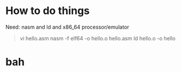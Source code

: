 
# How to do things 
Need: nasm and ld and x86_64 processor/emulator  
> vi hello.asm
> nasm -f elf64 -o hello.o hello.asm
> ld hello.o -o hello

# bah
